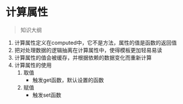 # 计算属性

> 知识大纲
1. 计算属性定义在computed中，它不是方法，属性的值是函数的返回值
2. 把对处理数据的逻辑抽离在计算属性中，使得模板更加轻易易读
3. 计算属性的值会被缓存，并根据依赖的数据变化而重新计算
4. 计算属性的使用
    1. 取值
        * 触发get函数，默认设置的函数
    2. 赋值
        * 触发set函数